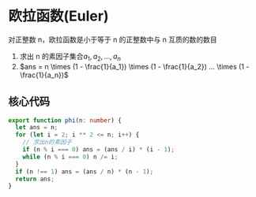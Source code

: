 # 欧拉函数(Euler)

对正整数 n，欧拉函数是小于等于 n 的正整数中与 n 互质的数的数目

1. 求出 n 的素因子集合$a_1, a_2,..., a_n$
1. $ans = n \times (1 - \frac{1}{a_1}) \times (1 - \frac{1}{a_2}) ... \times (1 - \frac{1}{a_n})$

## 核心代码

```ts
export function phi(n: number) {
  let ans = n;
  for (let i = 2; i ** 2 <= n; i++) {
    // 求出n的素因子
    if (n % i === 0) ans = (ans / i) * (i - 1);
    while (n % i === 0) n /= i;
  }
  if (n !== 1) ans = (ans / n) * (n - 1);
  return ans;
}
```
